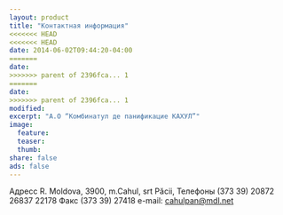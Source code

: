 ```yaml
---
layout: product
title: "Контактная информация"
<<<<<<< HEAD
<<<<<<< HEAD
date: 2014-06-02T09:44:20-04:00
=======
date: 
>>>>>>> parent of 2396fca... 1
=======
date: 
>>>>>>> parent of 2396fca... 1
modified: 
excerpt: "А.О “Комбинатул де панификацие КАХУЛ”"
image:
  feature:
  teaser:
  thumb:
share: false
ads: false
---
```


Адресс
R. Moldova, 3900, m.Cahul, srt Păcii,
Телефоны
(373 39) 20872
26837 
22178
Факс
(373 39) 27418
e-mail: cahulpan@mdl.net
